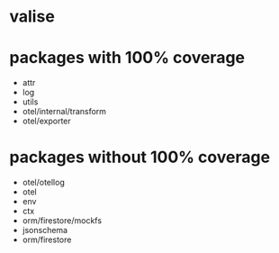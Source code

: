# valise

# packages with 100% coverage

+ attr
+ log
+ utils
+ otel/internal/transform
+ otel/exporter

# packages without 100% coverage

+ otel/otellog
+ otel
+ env
+ ctx
+ orm/firestore/mockfs
+ jsonschema
+ orm/firestore
